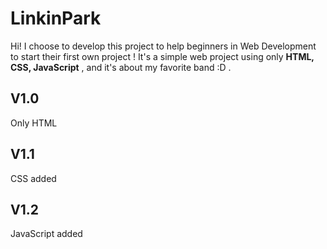 # LinkinPark

Hi! I choose to develop this project to help beginners in Web Development to start their first own project ! It's a simple web project using only **HTML, CSS, JavaScript** , and it's about my favorite band :D . 

## V1.0
Only HTML

## V1.1
CSS added

## V1.2
JavaScript added


